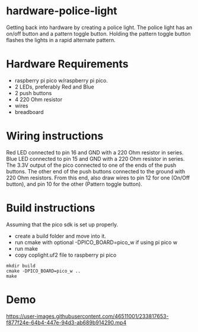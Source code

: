 # hardware-police-light
Getting back into hardware by creating a police light.
The police light has an on/off button and a pattern toggle button. 
Holding the pattern toggle button flashes the lights in a rapid alternate pattern.

# Hardware Requirements
- raspberry pi pico w/raspberry pi pico.
- 2 LEDs, preferably Red and Blue
- 2 push buttons
- 4 220 Ohm resistor
- wires
- breadboard

# Wiring instructions
Red LED connected to pin 16 and GND with a 220 Ohm resistor in series.
Blue LED connected to pin 15 and GND with a 220 Ohm resistor in series.
The 3.3V output of the pico connected to one of the ends of the push buttons.
The other end of the push buttons connected to the ground with 220 Ohm resistors. From this end, also draw wires to pin 12 for one (On/Off button), and pin 10 for the other (Pattern toggle button).

# Build instructions
Assuming that the pico sdk is set up properly.
- create a build folder and move into it.
- run cmake with optional -DPICO_BOARD=pico_w if using pi pico w
- run make
- copy coplight.uf2 file to raspberry pi pico
```
mkdir build
cmake -DPICO_BOARD=pico_w ..
make
```

# Demo
https://user-images.githubusercontent.com/46511001/233817653-f877f24e-64b4-447e-94d3-ab689b914290.mp4

